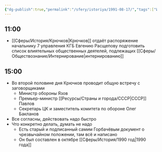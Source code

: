 ```yaml
---
{"dg-publish":true,"permalink":"/sfery/istoriya/1991-08-17/","tags":["История"]}
---
```


## 11:00
- [[Сферы/История/Крючков\|Крючков]] отдаёт распоряжение начальнику 7 управления КГБ Евгению Расщепову подготовить список влиятельных общественных деятелей, подлежащих [[Сферы/Обществознание/Интернирование\|интернированию]] 
## 15:00
- Во второй половине дня Крючков проводит общую встречу с заговорщиками 
	- Министр обороны Язов 
	- Премьер-министр [[Ресурсы/Страны и города/СССР\|СССР]] Павлов 
	- Секретарь ЦК и заместитель комитета по обороне Олег Бакланов
- Все согласны, действовать надо быстро 
- Что конкретно делать, думать не надо
	- Есть старый и подписанный самим Горбачёвым документ о чрезвычайном положении, там всё и написано
	- Он был составлен в октябре [[Сферы/История/1990 год\|1990 года]]
